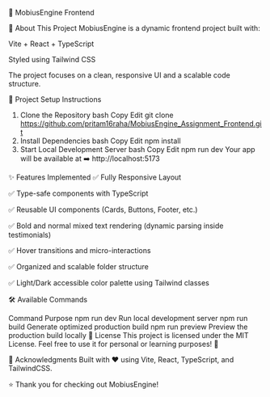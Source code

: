 🚀 MobiusEngine Frontend

📖 About This Project
MobiusEngine is a dynamic frontend project built with:

Vite + React + TypeScript

Styled using Tailwind CSS

The project focuses on a clean, responsive UI and a scalable code structure.

📂 Project Setup Instructions
1. Clone the Repository
bash
Copy
Edit
git clone https://github.com/pritam16raha/MobiusEngine_Assignment_Frontend.git
2. Install Dependencies
bash
Copy
Edit
npm install
3. Start Local Development Server
bash
Copy
Edit
npm run dev
Your app will be available at ➡️ http://localhost:5173

✨ Features Implemented
✅ Fully Responsive Layout

✅ Type-safe components with TypeScript

✅ Reusable UI components (Cards, Buttons, Footer, etc.)

✅ Bold and normal mixed text rendering (dynamic parsing inside testimonials)

✅ Hover transitions and micro-interactions

✅ Organized and scalable folder structure

✅ Light/Dark accessible color palette using Tailwind classes

🛠 Available Commands

Command	Purpose
npm run dev	Run local development server
npm run build	Generate optimized production build
npm run preview	Preview the production build locally
📜 License
This project is licensed under the MIT License.
Feel free to use it for personal or learning purposes! 🚀

🙌 Acknowledgments
Built with ❤️ using Vite, React, TypeScript, and TailwindCSS.

⭐ Thank you for checking out MobiusEngine!